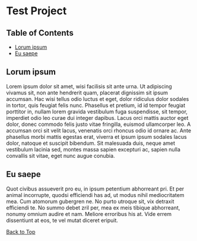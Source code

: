 # Test Project

## Table of Contents
- [Lorum ipsum](#lorum-ipsum)
- [Eu saepe](#eu-saepe)

## Lorum ipsum

Lorem ipsum dolor sit amet, wisi facilisis sit ante urna. Ut adipiscing vivamus sit, non ante hendrerit quam, placerat dignissim sit ipsum accumsan. Hac wisi tellus odio luctus et eget, dolor ridiculus dolor sodales in tortor, quis feugiat felis nunc. Phasellus et pretium, id id tempor feugiat porttitor in, nullam lorem gravida vestibulum fuga suspendisse, sit tempor, imperdiet odio leo curae dui integer dapibus. Lacus orci mattis auctor eget dolor, donec commodo felis justo vitae fringilla, euismod ullamcorper leo. A accumsan orci sit velit lacus, venenatis orci rhoncus odio id ornare ac. Ante phasellus morbi mattis egestas erat, viverra et ipsum ipsum sodales lacus dolor, natoque et suscipit bibendum. Sit malesuada duis, neque amet vestibulum lacinia sed, montes massa sapien excepturi ac, sapien nulla convallis sit vitae, eget nunc augue conubia.

## Eu saepe

Quot civibus assueverit pro eu, in ipsum petentium abhorreant pri. Et per animal incorrupte, quodsi efficiendi has ad, ut modus nihil mediocritatem mea. Cum atomorum gubergren ne. No purto utroque sit, vix detraxit efficiendi te. No summo debet zril per, mea ex meis tibique abhorreant, nonumy omnium audire et nam. Meliore erroribus his at. Vide errem dissentiunt at eos, te vel mutat diceret eripuit.

[Back to Top](#test-project)
